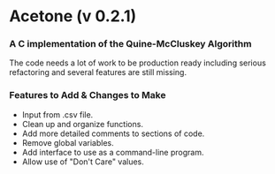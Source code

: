 Acetone (v 0.2.1)
====
### A C implementation of the Quine-McCluskey Algorithm


The code needs a lot of work to be production ready including serious refactoring and several features are still missing.

### Features to Add & Changes to Make
-	Input from .csv file.
-	Clean up and organize functions.
-	Add more detailed comments to sections of code.
-	Remove global variables.
-	Add interface to use as a command-line program.
-	Allow use of "Don't Care" values.